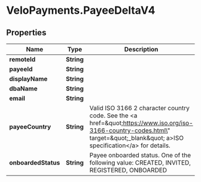 # VeloPayments.PayeeDeltaV4

## Properties

Name | Type | Description | Notes
------------ | ------------- | ------------- | -------------
**remoteId** | **String** |  | 
**payeeId** | **String** |  | [readonly] 
**displayName** | **String** |  | [optional] 
**dbaName** | **String** |  | [optional] 
**email** | **String** |  | [optional] 
**payeeCountry** | **String** | Valid ISO 3166 2 character country code. See the &lt;a href&#x3D;\&quot;https://www.iso.org/iso-3166-country-codes.html\&quot; target&#x3D;\&quot;_blank\&quot; a&gt;ISO specification&lt;/a&gt; for details. | [optional] 
**onboardedStatus** | **String** | Payee onboarded status. One of the following value: CREATED, INVITED, REGISTERED, ONBOARDED | [optional] 


